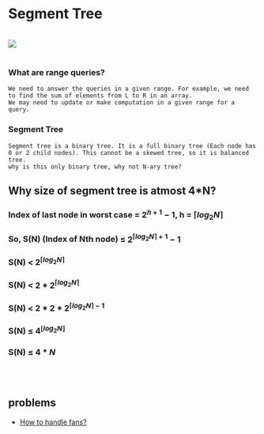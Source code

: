 # Segment Tree

<br>

<img src="https://programming.vip/images/doc/b15e4588c3635c11a0ecebb18cc806a7.jpg">
<br>
<br>

### What are range queries?
    We need to answer the queries in a given range. For example, we need to find the sum of elements from L to R in an array.
    We may need to update or make computation in a given range for a query.
### Segment Tree
    Segment tree is a binary tree. It is a full binary tree (Each node has 0 or 2 child nodes). This cannot be a skewed tree, so it is balanced tree.
    why is this only binary tree, why not N-ary tree?


## Why size of segment tree is atmost 4*N?

### Index of last node in worst case = $2^{h+1}-1$, h = $\lceil{log_{2}{N}}\rceil$
### So, S(N) (Index of Nth node) $\leq$ $2^{\lceil{log_{2}{N}}\rceil+1}-1$
### S(N) $<$ $2^{\lceil{log_{2}{N}}\rceil}$
### S(N) $<$ $2*2^{\lceil{log_{2}{N}}\rceil}$
### S(N) $<$ $2*2*2^{\lceil{log_{2}{N}}\rceil-1}$
### S(N) $\leq$ $4^{\lfloor{log_{2}{N}}\rfloor}$
### S(N) $\leq$ $4*N$


<br>
<br>

## problems
- [How to handle fans?](https://www.spoj.com/problems/AKVQLD03/)

    


